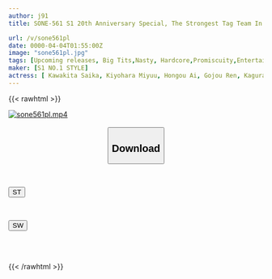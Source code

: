 ```yaml
---
author: j91
title: SONE-561 S1 20th Anniversary Special, The Strongest Tag Team In The History Of The AV Industry, SUPER VVVIP Orgy PARTY, Licking, Inserting, Cumming, A Miraculous Dream Collaboration In An Extraordinary World, Sayaka Kawakita, Kiho Kanamatsu, Ai Hongo, Yu Tanno, Miyu Kohinata, Nanami Kodama, Moe Sakakibara, Momoka Kagura, Ren Gojo

url: /v/sone561pl
date: 0000-04-04T01:55:00Z
image: "sone561pl.jpg"
tags: [Upcoming releases, Big Tits,Nasty, Hardcore,Promiscuity,Entertainer,Acme · Orgasm	]
maker: [S1 NO.1 STYLE]
actress: [ Kawakita Saika, Kiyohara Miyuu, Hongou Ai, Gojou Ren, Kagura Momoka, Kanematsu Kiho, Kodama Nanami, Tano Yu, Sakakihara Moe ]
---
```



{{< rawhtml >}}

<div class="video" data-videoid="pending_link.html">
    <a href="javascript:;">
        <img src="/v/sone561pl/sone561pl.jpg" width="WIDTH" height="HEIGHT" alt="sone561pl.mp4" loading="lazy">
    </a>
</div>

<script type="text/javascript" src="https://j91.asia/asset/on-demand-pend.js"></script>

<br>
  <link rel="stylesheet" href="https://j91.asia/asset/bs5.css">
  
  <center>
  <button class="btn btn-primary" type="button" data-bs-toggle="collapse" data-bs-target=".multi-collapse" aria-expanded="false" aria-controls="multiCollapseExample1 multiCollapseExample2"><h2>Download</h2></button></center>
</p>
<div class="row">
  <div class="col">
    <div class="collapse multi-collapse" id="multiCollapseExample1">
      <div class="card card-body">
	      	      <br>
<div class="buttons">  
<p><a href="https://j91.asia/pending_link.html" target="_blank"><button class="btn-hover color-3"><i class="fa fa-download"></i> ST</button></a></p></div>
    </div>
  </div>
</div>
  <div class="col">
    <div class="collapse multi-collapse" id="multiCollapseExample2">
      <div class="card card-body">
	      <br>
<div class="buttons">
<p><a href="https://j91.asia/pending_link.html" target="_blank"><button class="btn-hover color-2"><i class="fa fa-download"></i> SW</button></a></p></div>
<br><br>
      </div>
    </div>
  </div>
</div>

{{< /rawhtml >}}